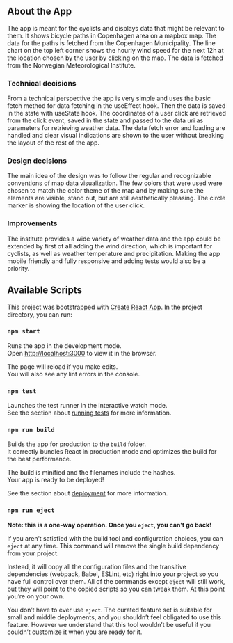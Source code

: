 ## About the App

The app is meant for the cyclists and displays data that might be relevant to them. It shows bicycle paths in Copenhagen area on a mapbox map. The data for the paths is fetched from the Copenhagen Municipality. The line chart on the top left corner shows the hourly wind speed for the next 12h at the location chosen by the user by clicking on the map. The data is fetched from the Norwegian Meteorological Institute.

### Technical decisions

From a technical perspective the app is very simple and uses the basic fetch method for data fetching in the useEffect hook. Then the data is saved in the state with useState hook. The coordinates of a user click are retrieved from the click event, saved in the state and passed to the data uri as parameters for retrieving weather data. The data fetch error and loading are handled and clear visual indications are shown to the user without breaking the layout of the rest of the app.

### Design decisions

The main idea of the design was to follow the regular and recognizable conventions of map data visualization. The few colors that were used were chosen to match the color theme of the map and by making sure the elements are visible, stand out, but are still aesthetically pleasing. The circle marker is showing the location of the user click.

### Improvements

The institute provides a wide variety of weather data and the app could be extended by first of all adding the wind direction, which is important for cyclists, as well as weather temperature and precipitation. Making the app mobile friendly and fully responsive and adding tests would also be a priority.


## Available Scripts

This project was bootstrapped with [Create React App](https://github.com/facebook/create-react-app).
In the project directory, you can run:

### `npm start`

Runs the app in the development mode.<br />
Open [http://localhost:3000](http://localhost:3000) to view it in the browser.

The page will reload if you make edits.<br />
You will also see any lint errors in the console.

### `npm test`

Launches the test runner in the interactive watch mode.<br />
See the section about [running tests](https://facebook.github.io/create-react-app/docs/running-tests) for more information.

### `npm run build`

Builds the app for production to the `build` folder.<br />
It correctly bundles React in production mode and optimizes the build for the best performance.

The build is minified and the filenames include the hashes.<br />
Your app is ready to be deployed!

See the section about [deployment](https://facebook.github.io/create-react-app/docs/deployment) for more information.

### `npm run eject`

**Note: this is a one-way operation. Once you `eject`, you can’t go back!**

If you aren’t satisfied with the build tool and configuration choices, you can `eject` at any time. This command will remove the single build dependency from your project.

Instead, it will copy all the configuration files and the transitive dependencies (webpack, Babel, ESLint, etc) right into your project so you have full control over them. All of the commands except `eject` will still work, but they will point to the copied scripts so you can tweak them. At this point you’re on your own.

You don’t have to ever use `eject`. The curated feature set is suitable for small and middle deployments, and you shouldn’t feel obligated to use this feature. However we understand that this tool wouldn’t be useful if you couldn’t customize it when you are ready for it.
